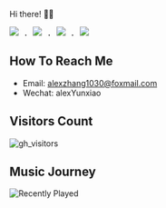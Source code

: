 Hi there! 👋🏻

<samp>
  <a href="https://github.com/vuejs/core"><img src="https://api.iconify.design/logos:vue.svg?color=%23000000" /></a> .
  <a href="https://github.com/microsoft/TypeScript"><img src="https://api.iconify.design/logos:typescript-icon.svg?color=%23000000" /></a> .
  <a href="https://github.com/unocss/unocss"><img src="https://api.iconify.design/logos:unocss.svg?color=%23000000" /></a> .
  <a href="https://github.com/rust-lang/rust"><img src="https://api.iconify.design/logos:rust.svg?color=%230239bb" /></a>
</samp>

## How To Reach Me

- Email: alexzhang1030@foxmail.com
- Wechat: alexYunxiao

<!-- ![AlexZhang's GitHub stats](https://github-readme-stats.vercel.app/api?username=alexzhang1030&show_icons=true&theme=radical) -->
<!-- ![snake](https://raw.githubusercontent.com/alexzhang1030/alexzhang1030/main/assets/github-contribution-grid-snake.gif) -->

## Visitors Count

![gh_visitors](https://profile-counter.glitch.me/alexzhang1030/count.svg)

## Music Journey

![Recently Played](https://netease-recent-profile.vercel.app?id=297303604&show_percent=1)


